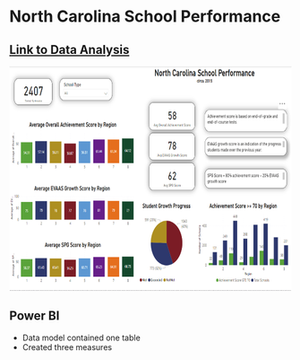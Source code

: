 # North Carolina School Performance

## [Link to Data Analysis](https://github.com/Sarah269/glowing-dollop/tree/main/NC%20School%20Performance)

<img src="https://github.com/Sarah269/supreme-fiesta/blob/main/NC%20Schools/NCschoolperf.png" height=400 />

## Power BI
* Data model contained one table
* Created three measures 
